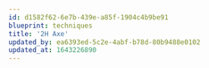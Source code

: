 ```yaml
---
id: d1582f62-6e7b-439e-a85f-1904c4b9be91
blueprint: techniques
title: '2H Axe'
updated_by: ea6393ed-5c2e-4abf-b78d-80b9488e0102
updated_at: 1643226890
---
```

